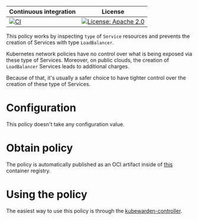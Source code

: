 Continuous integration | License
 -----------------------|--------
[![CI](https://github.com/kubewarden/policy-disallow-service-loadbalancer/actions/workflows/ci.yml/badge.svg)](https://github.com/kubewarden/policy-disallow-service-loadbalancer/actions/workflows/ci.yml) | [![License: Apache 2.0](https://img.shields.io/badge/License-Apache2.0-brightgreen.svg)](https://opensource.org/licenses/Apache-2.0)


This policy works by inspecting `type` of `Service` resources and prevents the
creation of Services with type `LoadBalancer`.

Kubernetes network policies have no control over what is being exposed
via these type of Services. Moreover, on public clouds, the creation of
`LoadBalancer` Services leads to additional charges.

Because of that, it's usually a safer choice to have
tighter control over the creation of these type of Services.

# Configuration

This policy doesn't take any configuration value.

# Obtain policy

The policy is automatically published as an OCI artifact inside of
[this](https://github.com/orgs/kubewarden/packages/container/package/policies%2Fdisallow-service-loadbalancer)
container registry.

# Using the policy

The easiest way to use this policy is through the [kubewarden-controller](https://github.com/kubewarden/kubewarden-controller).
